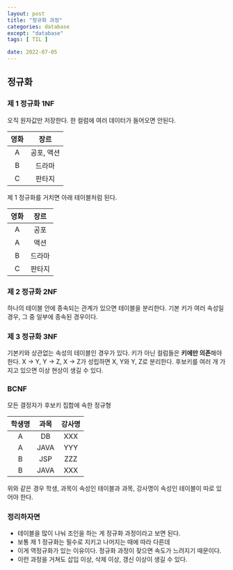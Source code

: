 ```yaml
---
layout: post
title: "정규화 과정"
categories: database
except: "database"
tags: [ TIL ]

date: 2022-07-05
---
```


## 정규화
### 제 1 정규화 1NF
오직 원자값만 저장한다. 한 컬럼에 여러 데이터가 들어오면 안된다. 

|영화|장르|
|:---:|:-------:|
|A|공포, 액션|
|B|드라마|
|C|판타지|

제 1 정규화를 거치면 아래 테이블처럼 된다.

|영화|장르|
|:---:|:-----:|
|A|공포|
|A|액션|
|B|드라마|
|C|판타지|

### 제 2 정규화 2NF
하나의 테이블 안에 종속되는 관계가 있으면 테이블을 분리한다. 기본 키가 여러 속성일 경우, 그 중 일부에 종속된 경우이다.

### 제 3 정규화 3NF
기본키와 상관없는 속성의 테이블인 경우가 있다. 키가 아닌 컬럼들은 **키에만 의존**해야한다.
X -> Y, Y -> Z, X -> Z가 성립하면 X, Y와 Y, Z로 분리한다.
후보키를 여러 개 가지고 있으면 이상 현상이 생길 수 있다.

### BCNF
모든 결정자가 후보키 집합에 속한 정규형

|학생명|과목|강사명|
|:-----:|:---:|:-----:|
|A|DB|XXX|
|A|JAVA|YYY|
|B|JSP|ZZZ|
|B|JAVA|XXX|

위와 같은 경우 학생, 과목이 속성인 테이블과 과목, 강사명이 속성인 테이블이 따로 있어야 한다.

### 정리하자면
- 테이블을 많이 나눠 조인을 하는 게 정규화 과정이라고 보면 된다. 
- 보통 제 1 정규화는 필수로 지키고 나머지는 때에 따라 다른데 
- 이게 역정규화가 있는 이유이다. 정규화 과정이 잦으면 속도가 느려지기 때문이다.
- 이런 과정을 거쳐도 삽입 이상, 삭제 이상, 갱신 이상이 생길 수 있다.

<!-- ### 테이블 만들 때 고려할 점
- 한 테이블에 최소한의 정보만 관리한다.
- 1:N관계를 잘 생각해본다.
- 항상 Insert, update, delete (select)를 모두 고려해본다.
- CODE/VALUE로 관리하는 테이블을 미리 설계한다. -->
<br>
<br>
